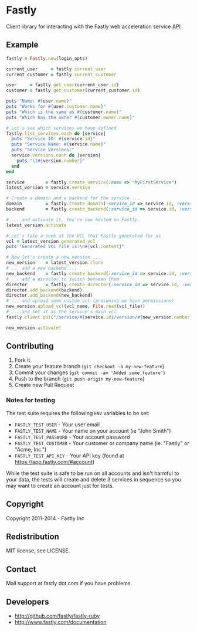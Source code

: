 # Fastly

Client library for interacting with the Fastly web acceleration service [API](http://docs.fastly.com/api)

## Example

```ruby
fastly = Fastly.new(login_opts)

current_user     = fastly.current_user
current_customer = fastly.current_customer

user     = fastly.get_user(current_user.id)
customer = fastly.get_customer(current_customer.id)

puts "Name: #{user.name}"
puts "Works for #{user.customer.name}"
puts "Which is the same as #{customer.name}"
puts "Which has the owner #{customer.owner.name}"

# Let's see which services we have defined
fastly.list_services.each do |service|
  puts "Service ID: #{service.id}"
  puts "Service Name: #{service.name}"
  puts "Service Versions:"
  service.versions.each do |version|
    puts "\t#{version.number}"
  end
end

service        = fastly.create_service(:name => "MyFirstService")
latest_version = service.version

# Create a domain and a backend for the service ...
domain         = fastly.create_domain(:service_id => service.id, :version => latest_version.number, :name => "www.example.com")
backend        = fastly.create_backend(:service_id => service.id, :version => latest_version.number, :name => "Backend 1", :ipv4 => "192.0.43.10", :port => 80)

# ... and activate it. You're now hosted on Fastly.
latest_version.activate

# Let's take a peek at the VCL that Fastly generated for us
vcl = latest_version.generated_vcl
puts "Generated VCL file is:\n#{vcl.content}"

# Now let's create a new version ...
new_version    = latest_version.clone
# ... add a new backend ...
new_backend    = fastly.create_backend(:service_id => service.id, :version => new_version.number, :name => "Backend 2", :ipv4 => "74.125.224.136", :port => 8080)
# ... add a director to switch between them
director       = fastly.create_director(:service_id => service.id, :version => new_version.number, :name => "My Director")
director.add_backend(backend)
director.add_backend(new_backend)
# ... and upload some custom vcl (presuming we have permissions)
new_version.upload_vcl(vcl_name, File.read(vcl_file))
# ... and set it as the service's main vcl
fastly.client.put("/service/#{service.id}/version/#{new_version.number}/vcl/#{vcl_name}/main")

new_version.activate!
```

## Contributing

1. Fork it
2. Create your feature branch (`git checkout -b my-new-feature`)
3. Commit your changes (`git commit -am 'Added some feature'`)
4. Push to the branch (`git push origin my-new-feature`)
5. Create new Pull Request

### Notes for testing

The test suite requires the following `ENV` variables to be set:

* `FASTLY_TEST_USER` - Your user email
* `FASTLY_TEST_NAME` - Your name on your account (ie "John Smith")
* `FASTLY_TEST_PASSWORD` - Your account password
* `FASTLY_TEST_CUSTOMER` - Your customer or company name (ie. "Fastly" or "Acme, Inc.")
* `FASTLY_TEST_API_KEY` - Your API key (found at https://app.fastly.com/#account)

While the test suite is safe to be run on all accounts and isn't harmful to your
data, the tests will create and delete 3 services in sequence so you may want
to create an account just for tests.

## Copyright

Copyright 2011-2014 - Fastly Inc

## Redistribution

MIT license, see LICENSE.

## Contact

Mail support at fastly dot com if you have problems.

## Developers

* http://github.com/fastly/fastly-ruby
* http://www.fastly.com/documentation
